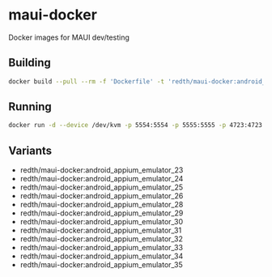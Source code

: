 # maui-docker
Docker images for MAUI dev/testing

## Building

```sh
docker build --pull --rm -f 'Dockerfile' -t 'redth/maui-docker:android_appium_emulator_35' '.' 
```

## Running

```sh
docker run -d --device /dev/kvm -p 5554:5554 -p 5555:5555 -p 4723:4723 redth/maui-docker:android_appium_emulator_35
```

## Variants
- redth/maui-docker:android_appium_emulator_23
- redth/maui-docker:android_appium_emulator_24
- redth/maui-docker:android_appium_emulator_25
- redth/maui-docker:android_appium_emulator_26
- redth/maui-docker:android_appium_emulator_28
- redth/maui-docker:android_appium_emulator_29
- redth/maui-docker:android_appium_emulator_30
- redth/maui-docker:android_appium_emulator_31
- redth/maui-docker:android_appium_emulator_32
- redth/maui-docker:android_appium_emulator_33
- redth/maui-docker:android_appium_emulator_34
- redth/maui-docker:android_appium_emulator_35 

